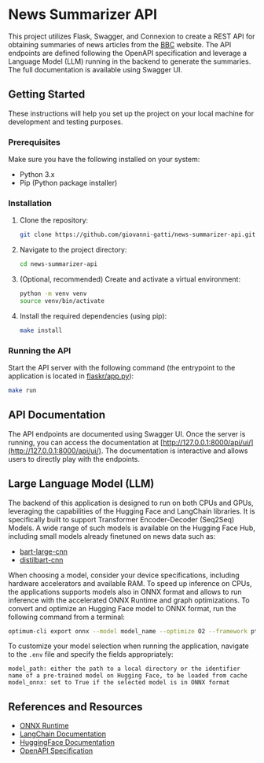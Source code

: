 # News Summarizer API

This project utilizes Flask, Swagger, and Connexion to create a REST API for obtaining summaries of news articles from the [BBC](https://www.bbc.com/news) website. The API endpoints are defined following the OpenAPI specification and leverage a Language Model (LLM) running in the backend to generate the summaries. The full documentation is available using Swagger UI.

## Getting Started

These instructions will help you set up the project on your local machine for development and testing purposes.

### Prerequisites

Make sure you have the following installed on your system:

- Python 3.x
- Pip (Python package installer)

### Installation

1. Clone the repository:

   ```bash
   git clone https://github.com/giovanni-gatti/news-summarizer-api.git
   ```

2. Navigate to the project directory:

    ```bash
    cd news-summarizer-api
    ```

3. (Optional, recommended) Create and activate a virtual environment: 

	```bash
	python -m venv venv 
	source venv/bin/activate
	```

4. Install the required dependencies (using pip):
    ```bash
    make install
    ```

### Running the API
Start the API server with the following command (the entrypoint to the application is located in [flaskr/app.py](flaskr/app.py)):
```bash
make run
```

## API Documentation
The API endpoints are documented using Swagger UI. Once the server is running, you can access the documentation at [http://127.0.0.1:8000/api/ui/](http://127.0.0.1:8000/api/ui/). The documentation is interactive and allows users to directly play with the endpoints.


## Large Language Model (LLM)
The backend of this application is designed to run on both CPUs and GPUs, leveraging the capabilities of the Hugging Face and LangChain libraries. It is specifically built to support Transformer Encoder-Decoder (Seq2Seq) Models. A wide range of such models is available on the Hugging Face Hub, including small models already finetuned on news data such as:

- [bart-large-cnn](https://huggingface.co/facebook/bart-large-cnn)
- [distilbart-cnn](https://huggingface.co/sshleifer/distilbart-cnn-12-6)

When choosing a model, consider your device specifications, including hardware accelerators and available RAM.
To speed up inference on CPUs, the applications supports models also in ONNX format and allows to run inference with the accelerated ONNX Runtime and graph optimizations. To convert and optimize an Hugging Face model to ONNX format, run the following command from a terminal:

```bash
optimum-cli export onnx --model model_name --optimize O2 --framework pt --task text2text-generation-with-past local_model_folder
```
To customize your model selection when running the application, navigate to the `.env` file and specify the fields appropriately:

```
model_path: either the path to a local directory or the identifier name of a pre-trained model on Hugging Face, to be loaded from cache
model_onnx: set to True if the selected model is in ONNX format
```

## References and Resources
 - [ONNX Runtime](https://onnxruntime.ai/)
 - [LangChain Documentation](https://python.langchain.com/docs/get_started/introduction)
 - [HuggingFace Documentation](https://huggingface.co/docs)
 - [OpenAPI Specification](https://spec.openapis.org/oas/v3.0.0.html)


